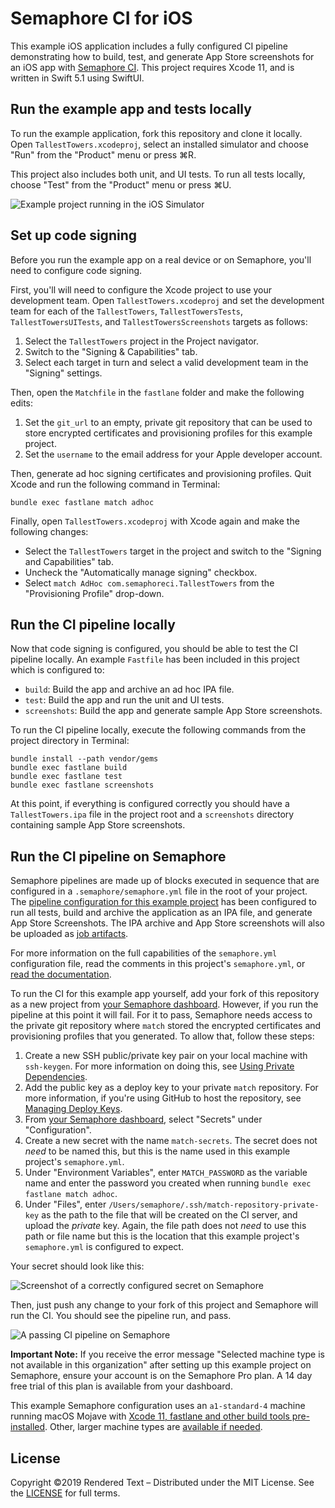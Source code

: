 # Semaphore CI for iOS

This example iOS application includes a fully configured CI pipeline demonstrating how to build, test, and generate App Store screenshots for an iOS app with [Semaphore CI](https://semaphoreci.com). This project requires Xcode 11, and is written in Swift 5.1 using SwiftUI.

## Run the example app and tests locally

To run the example application, fork this repository and clone it locally. Open `TallestTowers.xcodeproj`, select an installed simulator and choose "Run" from the "Product" menu or press ⌘R.

This project also includes both unit, and UI tests. To run all tests locally, choose "Test" from the "Product" menu or press ⌘U.

![Example project running in the iOS Simulator](Images/TallestTowers.png)

## Set up code signing

Before you run the example app on a real device or on Semaphore, you'll need to configure code signing.

First, you'll will need to configure the Xcode project to use your development team. Open `TallestTowers.xcodeproj` and set the development team for each of the `TallestTowers`, `TallestTowersTests`, `TallestTowersUITests`, and `TallestTowersScreenshots` targets as follows:

1. Select the `TallestTowers` project in the Project navigator.
2. Switch to the "Signing & Capabilities" tab.
3. Select each target in turn and select a valid development team in the "Signing" settings.

Then, open the `Matchfile` in the `fastlane` folder and make the following edits:

1. Set the `git_url` to an empty, private git repository that can be used to store encrypted certificates and provisioning profiles for this example project.
2. Set the `username` to the email address for your Apple developer account.

Then, generate ad hoc signing certificates and provisioning profiles. Quit Xcode and run the following command in Terminal:

```shell
bundle exec fastlane match adhoc
```

Finally, open `TallestTowers.xcodeproj` with Xcode again and make the following changes:

* Select the `TallestTowers` target in the project and switch to the "Signing and Capabilities" tab.
* Uncheck the "Automatically manage signing" checkbox.
* Select `match AdHoc com.semaphoreci.TallestTowers` from the "Provisioning Profile" drop-down.

## Run the CI pipeline locally

Now that code signing is configured, you should be able to test the CI pipeline locally. An example `Fastfile` has been included in this project which is configured to:

* `build`: Build the app and archive an ad hoc IPA file.
* `test`: Build the app and run the unit and UI tests.
* `screenshots`: Build the app and generate sample App Store screenshots.

To run the CI pipeline locally, execute the following commands from the project directory in Terminal:

```shell
bundle install --path vendor/gems
bundle exec fastlane build
bundle exec fastlane test
bundle exec fastlane screenshots
```

At this point, if everything is configured correctly you should have a `TallestTowers.ipa` file in the project root and a `screenshots` directory containing sample App Store screenshots.

## Run the CI pipeline on Semaphore

Semaphore pipelines are made up of blocks executed in sequence that are configured in a `.semaphore/semaphore.yml` file in the root of your project. The [pipeline configuration for this example project](.semaphore/semaphore.yml) has been configured to run all tests, build and archive the application as an IPA file, and generate App Store Screenshots. The IPA archive and App Store screenshots will also be uploaded as [job artifacts](https://docs.semaphoreci.com/article/155-artifacts).

For more information on the full capabilities of the `semaphore.yml` configuration file, read the comments in this project's `semaphore.yml`, or [read the documentation](https://docs.semaphoreci.com/article/50-pipeline-yaml).

To run the CI for this example app yourself, add your fork of this repository as a new project from [your Semaphore dashboard](https://id.semaphoreci.com/init_auth). However, if you run the pipeline at this point it will fail. For it to pass, Semaphore needs access to the private git repository where `match` stored the encrypted certificates and provisioning profiles that you generated. To allow that, follow these steps:

1. Create a new SSH public/private key pair on your local machine with `ssh-keygen`. For more information on doing this, see [Using Private Dependencies](https://docs.semaphoreci.com/article/109-using-private-dependencies).
2. Add the public key as a deploy key to your private `match` repository. For more information, if you're using GitHub to host the repository, see [Managing Deploy Keys](https://developer.github.com/v3/guides/managing-deploy-keys/).
3. From [your Semaphore dashboard](https://id.semaphoreci.com/init_auth), select "Secrets" under "Configuration".
4. Create a new secret with the name `match-secrets`. The secret does not *need* to be named this, but this is the name used in this example project's `semaphore.yml`.
5. Under "Environment Variables", enter `MATCH_PASSWORD` as the variable name and enter the password you created when running `bundle exec fastlane match adhoc`.
6. Under "Files", enter `/Users/semaphore/.ssh/match-repository-private-key` as the path to the file that will be created on the CI server, and upload the *private* key. Again, the file path does not *need* to use this path or file name but this is the location that this example project's `semaphore.yml` is configured to expect.

Your secret should look like this:

![Screenshot of a correctly configured secret on Semaphore](Images/Secret.png)

Then, just push any change to your fork of this project and Semaphore will run the CI. You should see the pipeline run, and pass.

![A passing CI pipeline on Semaphore](Images/Pipeline.png)

**Important Note:** If you receive the error message "Selected machine type is not available in this organization" after setting up this example project on Semaphore, ensure your account is on the Semaphore Pro plan. A 14 day free trial of this plan is available from your dashboard.

This example Semaphore configuration uses an `a1-standard-4` machine running macOS Mojave with [Xcode 11, fastlane and other build tools pre-installed](https://docs.semaphoreci.com/ci-cd-environment/macos-catalina-xcode-11-image/). Other, larger machine types are [available if needed](https://docs.semaphoreci.com/ci-cd-environment/machine-types/).

## License

Copyright ©2019 Rendered Text – Distributed under the MIT License. See the [LICENSE](LICENSE) for full terms.
 
